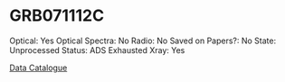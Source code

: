 # GRB071112C

Optical: Yes
Optical Spectra: No
Radio: No
Saved on Papers?: No
State: Unprocessed
Status: ADS Exhausted
Xray: Yes

[Data Catalogue](GRB071112C%203f74d8588cbb4a9cb57d153b77b22165/Data%20Catalogue%20ab4b4bb5aef24913a3889e54386bd383.csv)